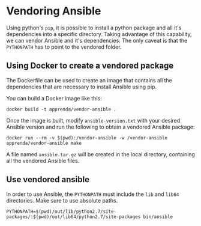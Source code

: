 # Vendoring Ansible

Using python's `pip`, it is possible to install a python package and all it's
dependencies into a specific directory. Taking advantage of this capability, we
can vendor Ansible and it's dependencies. The only caveat is that the `PYTHONPATH`
has to point to the vendored folder.

## Using Docker to create a vendored package

The Dockerfile can be used to create an image that contains all the dependencies
that are necessary to install Ansible using pip.

You can build a Docker image like this:

```
docker build -t apprenda/vendor-ansible .
```

Once the image is built, modify `ansible-version.txt` with your desired Ansible
version and run the following to obtain a vendored Ansible package:

```
docker run --rm -v $(pwd):/vendor-ansible -w /vendor-ansible apprenda/vendor-ansible make
```

A file named `ansible.tar.gz` will be created in the local directory, containing
all the vendored Ansible files.

## Use vendored ansible

In order to use Ansible, the `PYTHONPATH` must include the `lib` and `lib64`
directories. Make sure to use absolute paths.

```
PYTHONPATH=$(pwd)/out/lib/python2.7/site-packages/:$(pwd)/out/lib64/python2.7/site-packages bin/ansible
```
